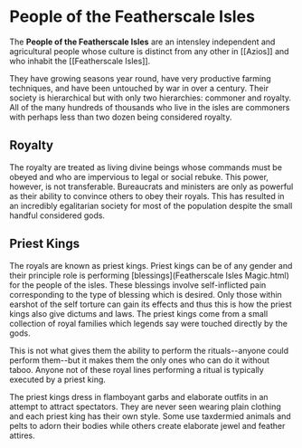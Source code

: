 # People of the Featherscale Isles
The **People of the Featherscale Isles** are an intensley independent and agricultural people whose culture is distinct from any other in [[Azios]] and who inhabit the [[Featherscale Isles]]. 

They have growing seasons year round, have very productive farming techniques, and have been untouched by war in over a century. Their society is hierarchical but with only two hierarchies: commoner and royalty. All of the many hundreds of thousands who live in the isles are commoners with perhaps less than two dozen being considered royalty. 

## Royalty
The royalty are treated as living divine beings whose commands must be obeyed and who are impervious to legal or social rebuke. This power, however, is not transferable. Bureaucrats and ministers are only as powerful as their ability to convince others to obey their royals. This has resulted in an incredibly egalitarian society for most of the population despite the small handful considered gods.

## Priest Kings
The royals are known as priest kings. Priest kings can be of any gender and their principle role is performing [blessings](Featherscale Isles Magic.html) for the people of the isles. These blessings involve self-inflicted pain corresponding to the type of blessing which is desired. Only those within earshot of the self torture can gain its effects and thus this is how the priest kings also give dictums and laws. The priest kings come from a small collection of royal families which legends say were touched directly by the gods. 

This is not what gives them the ability to perform the rituals--anyone could perform them--but it makes them the only ones who can do it without taboo. Anyone not of these royal lines performing a ritual is typically executed by a priest king. 

The priest kings dress in flamboyant garbs and elaborate outfits in an attempt to attract spectators. They are never seen wearing plain clothing and each priest king has their own style. Some use taxdermied animals and pelts to adorn their bodies while others create elaborate jewel and feather attires. 